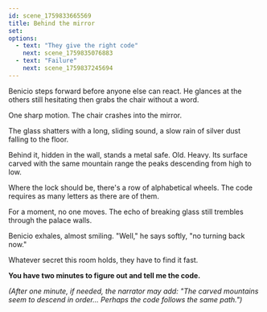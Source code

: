 ```yaml
---
id: scene_1759833665569
title: Behind the mirror
set:
options:
  - text: "They give the right code"
    next: scene_1759835076883
  - text: "Failure"
    next: scene_1759837245694
---
```


Benicio steps forward before anyone else can react.
He glances at the others still hesitating then grabs the chair without a word.

One sharp motion.
The chair crashes into the mirror.

The glass shatters with a long, sliding sound, a slow rain of silver dust falling to the floor.

Behind it, hidden in the wall, stands a metal safe.
Old. Heavy. Its surface carved with the same mountain range the peaks descending from high to low.

Where the lock should be, there's a row of alphabetical wheels.
The code requires as many letters as there are of them.

For a moment, no one moves.
The echo of breaking glass still trembles through the palace walls.

Benicio exhales, almost smiling.
"Well," he says softly, "no turning back now."

Whatever secret this room holds, they have to find it fast.

**You have two minutes to figure out and tell me the code.**

*(After one minute, if needed, the narrator may add: "The carved mountains seem to descend in order... Perhaps the code follows the same path.")*